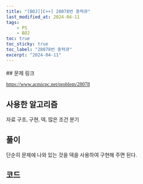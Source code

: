 ```yaml
---
title: "[BOJ][C++] 28078번 중력큐"
last_modified_at: 2024-04-11
tags:
    - PS
    - BOJ
toc: true
toc_sticky: true
toc_label: "28078번 중력큐"
excerpt: "2024-04-11"
---
```


<style>
  .font-style {
    font-family: "TheJamsil5Bold";
    font-style: normal;
    font-size: 1em;
    font-weight: 100;
  }
</style>
<p style="font-size:1.2em"> </p>
## 문제 링크

[<span class="font-style">https://www.acmicpc.net/problem/28078</span>](https://www.acmicpc.net/problem/28078)

## 사용한 알고리즘

<p class="font-style"> 자료 구조, 구현, 덱, 많은 조건 분기 </p>

## 풀이

<p class="font-style"> 단순히 문제에 나와 있는 것을 덱을 사용하여 구현해 주면 된다.</p>

## 코드

<div class="my-gist">
  <script src="https://gist.github.com/nanowater/da0f2a0d6a72e91aaf0cc2a62db1130e.js"></script>
</div>

<style>
  /* https://github.com/lonekorean/gist-syntax-themes */
  @import url('https://cdn.rawgit.com/lonekorean/gist-syntax-themes/d49b91b3/stylesheets/idle-fingers.css');

  @import url('https://fonts.googleapis.com/css?family=Fira+Code');
  .my-gist body {
    font: 16px 'Fira Code', monospace;
  }
  .my-gist body .gist .gist-file {
    border-color: #555 #555 #444
  }
  .my-gist body .gist .gist-data {
    border-color: #555
  }
  .my-gist body .gist .gist-meta {
    color: #ffffff;
    background: #373737; 
  }
  .my-gist body .gist .gist-meta a {
    color: #ffffff
  }
  .my-gist body .gist .gist-data .pl-s .pl-s1 {
    color: #a5c261
  }
</style>
